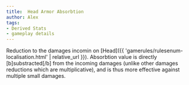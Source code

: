 ```yaml
---
title:  Head Armor Absorbtion
author: Alex
tags:
- Derived Stats
- gameplay details
---                               
```






Reduction to the damages incomin on [Head]({{ 'gamerules/rulesenum-localisation.html' | relative_url }}). Absorbtion value is directly [b]substracted[/b] from the incoming damages (unlike other damages reductions which are multiplicative), and is thus more effective against multiple small damages.


